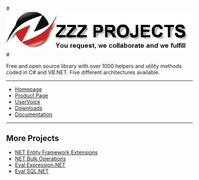 #![Logo](src/logo.png)#

Free and open source library with over 1000 helpers and utility methods coded in C# and VB.NET. Five different architectures available.

---

- [Homepage](http://www.zzzprojects.com)
- [Product Page](http://www.zzzprojects.com/products/dotnet-development/extension-methods/)
- [UserVoice](http://www.zzzprojects.uservoice.com/forums/283927)
- [Downloads](http://www.zzzprojects.com/products/)
- [Documentation](http://www.zzzprojects.com/documentations/dotnet/extension-methods/)

---

## More Projects
  - [NET Entity Framework Extensions](http://www.zzzprojects.com/products/dotnet-development/entity-framework-extensions/)
  - [NET Bulk Operations](http://www.zzzprojects.com/products/dotnet-development/bulk-operations/)
  - [Eval Expression.NET](http://eval-expression.net/)
  - [Eval SQL.NET](http://eval-sql.net/)
